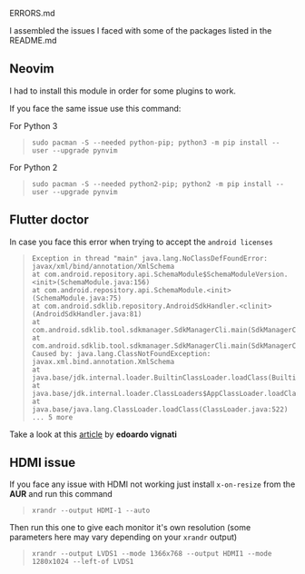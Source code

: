 ERRORS.md

I assembled the issues I faced with some of the packages listed in the README.md

## Neovim

I had to install this module in order for some plugins to work.

If you face the same issue use this command:

For Python 3

>```
>sudo pacman -S --needed python-pip; python3 -m pip install --user --upgrade pynvim
>```

For Python 2

>```
>sudo pacman -S --needed python2-pip; python2 -m pip install --user --upgrade pynvim
>```

## Flutter doctor

In case you face this error when trying to accept the ```android licenses```

>```
>Exception in thread "main" java.lang.NoClassDefFoundError: javax/xml/bind/annotation/XmlSchema
>at com.android.repository.api.SchemaModule$SchemaModuleVersion.<init>(SchemaModule.java:156)
>at com.android.repository.api.SchemaModule.<init>(SchemaModule.java:75)
>at com.android.sdklib.repository.AndroidSdkHandler.<clinit>(AndroidSdkHandler.java:81)
>at com.android.sdklib.tool.sdkmanager.SdkManagerCli.main(SdkManagerCli.java:73)
>at com.android.sdklib.tool.sdkmanager.SdkManagerCli.main(SdkManagerCli.java:48)
>Caused by: java.lang.ClassNotFoundException: javax.xml.bind.annotation.XmlSchema
>at java.base/jdk.internal.loader.BuiltinClassLoader.loadClass(BuiltinClassLoader.java:581)
>at java.base/jdk.internal.loader.ClassLoaders$AppClassLoader.loadClass(ClassLoaders.java:178)
>at java.base/java.lang.ClassLoader.loadClass(ClassLoader.java:522)
>... 5 more
>```

Take a look at this [article](https://edoardovignati.it/solved-flutter-android-licenses-exception) by **edoardo vignati**

## HDMI issue

If you face any issue with HDMI not working just install ```x-on-resize``` from the **AUR** and run this command

>```
>xrandr --output HDMI-1 --auto
>```

Then run this one to give each monitor it's own resolution (some parameters here may vary depending on your ```xrandr``` output)

>```
>xrandr --output LVDS1 --mode 1366x768 --output HDMI1 --mode 1280x1024 --left-of LVDS1
>```
